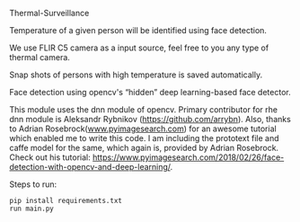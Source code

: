 Thermal-Surveillance 

Temperature of a given person will be identified using face detection.

We use FLIR C5 camera as a input source, feel free to you any type of thermal camera.

Snap shots of persons with high temperature is saved automatically.

Face detection using opencv's “hidden” deep learning-based face detector.

This module uses the dnn module of opencv. Primary contributor for rhe dnn module is Aleksandr Rybnikov (https://github.com/arrybn). Also, thanks to Adrian Rosebrock(www.pyimagesearch.com) for an awesome tutorial which enabled me to write this code. I am including the prototext file and caffe model for the same, which again is, provided by Adrian Rosebrock. Check out his tutorial: https://www.pyimagesearch.com/2018/02/26/face-detection-with-opencv-and-deep-learning/.

Steps to run:

    pip install requirements.txt
    run main.py


